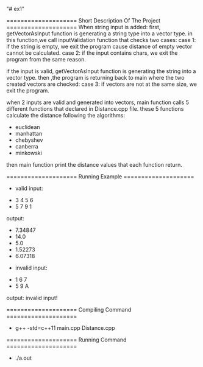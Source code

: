 "# ex1" 

==================== Short Description Of The Project ====================
When string input is added:
first, getVectorAsInput function is generating a string type into a vector type.
in this function,we call inputValidation function that checks two cases:
case 1: if the string is empty, we exit the program cause distance of empty vector 
cannot be calculated.
case 2: if the input contains chars, we exit the program from the same reason. 

if the input is valid, getVectorAsInput function is generating the string into a vector type.
then ,the program is returning back to main where the two created vectors are checked:
case 3: if vectors are not at the same size, we exit the program.

when 2 inputs are valid and generated into vectors, main function calls 5 different functions
that declared in Distance.cpp file. 
these 5 functions calculate the distance following the algorithms:
- euclidean
- manhattan
- chebyshev
- canberra
- minkowski

then main function print the distance values that each function return.

==================== Running Example ====================

- valid input:
* 3 4 5 6
* 5 7 9 1

output: 
* 7.34847
* 14.0
* 5.0
* 1.52273
* 6.07318

- invalid input:
* 1 6 7
* 5 9 A
  
 output: 
 invalid input!


 ==================== Compiling Command ====================

 * g++ -std=c++11 main.cpp Distance.cpp


 ==================== Running Command ====================
  * ./a.out